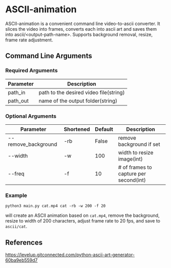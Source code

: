 # ASCII-animation
ASCII-animation is a convenient command line video-to-ascii converter. It slices the video into frames, converts each into ascii art and saves them into ascii/\<output-path-name\>.
Supports background removal, resize, frame rate adjustment.

Command Line Arguments
--
### Required Arguments
|Parameter|Description|
|------|---|
|path_in|path to the desired video file(string)|
|path_out|name of the output folder(string)|

### Optional Arguments
|Parameter|Shortened|Default|Description|
|------|---|---|---|
|--remove_background|-rb|False|remove background if set|
|--width|-w|100|width to resize image(int)|
|--freq|-f|10|# of frames to capture per second(int)|

### Example
```shell
python3 main.py cat.mp4 cat -rb -w 200 -f 20
```
will create an ASCII animation based on `cat.mp4`, remove the background, resize to width of 200 characters, adjust frame rate to 20 fps, and save to `ascii/cat`.

## References
https://levelup.gitconnected.com/python-ascii-art-generator-60ba9eb559d7
